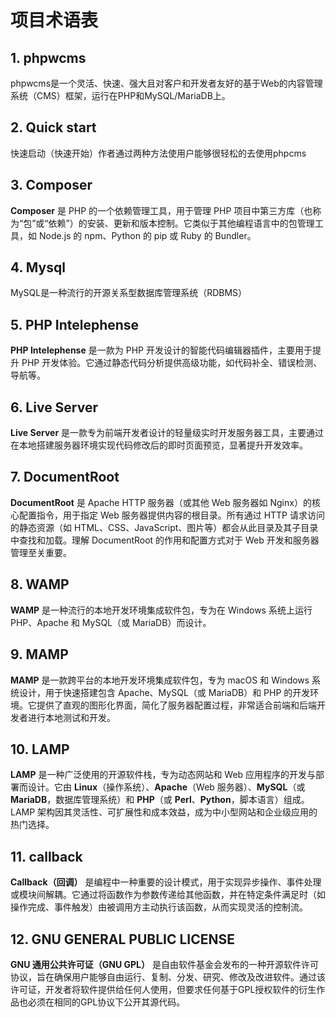 # 项目术语表

## 1. phpwcms

phpwcms是一个灵活、快速、强大且对客户和开发者友好的基于Web的内容管理系统（CMS）框架，运行在PHP和MySQL/MariaDB上。


## 2. Quick start

快速启动（快速开始）作者通过两种方法使用户能够很轻松的去使用phpcms

<!-- by 施国达 -->



## 3. Composer

**Composer** 是 PHP 的一个依赖管理工具，用于管理 PHP 项目中第三方库（也称为“包”或“依赖”）的安装、更新和版本控制。它类似于其他编程语言中的包管理工具，如 Node.js 的 npm、Python 的 pip 或 Ruby 的 Bundler。



## 4. Mysql

MySQL是一种流行的开源关系型数据库管理系统（RDBMS）

<!-- by 叶倬禛 -->

## 5. PHP Intelephense

**PHP Intelephense** 是一款为 PHP 开发设计的智能代码编辑器插件，主要用于提升 PHP 开发体验。它通过静态代码分析提供高级功能，如代码补全、错误检测、导航等。



## 6. Live Server

**Live Server** 是一款专为前端开发者设计的轻量级实时开发服务器工具，主要通过在本地搭建服务器环境实现代码修改后的即时页面预览，显著提升开发效率。



<!-- by 王梓宇 -->

## 7. DocumentRoot

**DocumentRoot** 是 Apache HTTP 服务器（或其他 Web 服务器如 Nginx）的核心配置指令，用于指定 Web 服务器提供内容的根目录。所有通过 HTTP 请求访问的静态资源（如 HTML、CSS、JavaScript、图片等）都会从此目录及其子目录中查找和加载。理解 DocumentRoot 的作用和配置方式对于 Web 开发和服务器管理至关重要。

<!-- by 李双林 -->



## 8. **WAMP**

**WAMP** 是一种流行的本地开发环境集成软件包，专为在 Windows 系统上运行 PHP、Apache 和 MySQL（或 MariaDB）而设计。



## 9. **MAMP**

**MAMP** 是一款跨平台的本地开发环境集成软件包，专为 macOS 和 Windows 系统设计，用于快速搭建包含 Apache、MySQL（或 MariaDB）和 PHP 的开发环境。它提供了直观的图形化界面，简化了服务器配置过程，非常适合前端和后端开发者进行本地测试和开发。



## 10. **LAMP**

**LAMP** 是一种广泛使用的开源软件栈，专为动态网站和 Web 应用程序的开发与部署而设计。它由 **Linux**（操作系统）、**Apache**（Web 服务器）、**MySQL**（或 **MariaDB**，数据库管理系统）和 **PHP**（或 **Perl**、**Python**，脚本语言）组成。LAMP 架构因其灵活性、可扩展性和成本效益，成为中小型网站和企业级应用的热门选择。

<!-- by 陆文财 -->



## 11. callback

**Callback（回调）** 是编程中一种重要的设计模式，用于实现异步操作、事件处理或模块间解耦。它通过将函数作为参数传递给其他函数，并在特定条件满足时（如操作完成、事件触发）由被调用方主动执行该函数，从而实现灵活的控制流。

<!-- by 杨昌福 -->

## 12. GNU GENERAL PUBLIC LICENSE

**GNU 通用公共许可证（GNU GPL）** 是自由软件基金会发布的一种开源软件许可协议，旨在确保用户能够自由运行、复制、分发、研究、修改及改进软件。通过该许可证，开发者将软件提供给任何人使用，但要求任何基于GPL授权软件的衍生作品也必须在相同的GPL协议下公开其源代码。

<!-- by 周阳 -->

